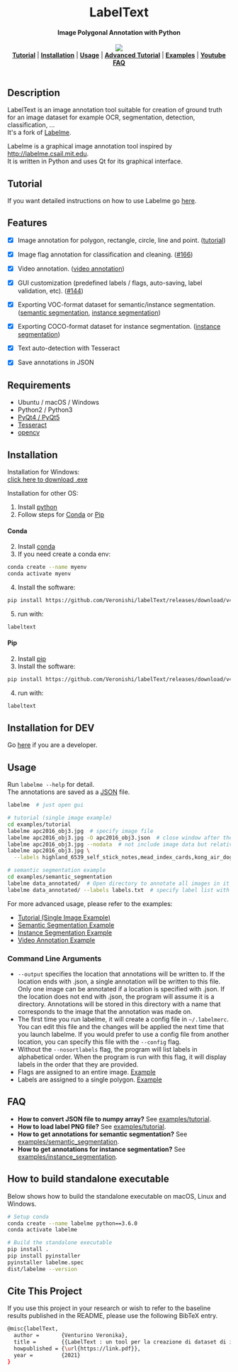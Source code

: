 <h1 align="center">
  LabelText
</h1>

<h4 align="center">
  Image Polygonal Annotation with Python
</h4>

<div align="center">
  <a href="https://img.shields.io/badge/python-2.7%20%7C%203.5%20%7C%203.6%20%7C%203.7%20%7C%203.8%20%7C%203.9-blue"><img src="https://img.shields.io/badge/python-2.7%20%7C%203.5%20%7C%203.6%20%7C%203.7%20%7C%203.8%20%7C%203.9-blue "></a>
</div>

<div align="center">
  <a href="#tutorial"><b>Tutorial</b></a> |
  <a href="#installation"><b>Installation</b></a> |
  <a href="#usage"><b>Usage</b></a> |
  <a href="https://github.com/Veronishi/labelText/tree/master/examples/tutorial#tutorial-single-image-example"><b>Advanced Tutorial</b></a> |
  <a href="https://github.com/Veronishi/labelText/tree/master/examples"><b>Examples</b></a> |
  <a href="https://www.youtube.com/playlist?list=PLI6LvFw0iflh3o33YYnVIfOpaO0hc5Dzw"><b>Youtube FAQ</b></a>
</div>

<br/>


## Description

LabelText is an image annotation tool suitable for creation of ground truth for an image dataset for example OCR, segmentation, detection, classification, ...   
It's a fork of [Labelme](https://github.com/wkentaro/labelme).  

Labelme is a graphical image annotation tool inspired by <http://labelme.csail.mit.edu>.  
It is written in Python and uses Qt for its graphical interface.

## Tutorial

If you want detailed instructions on how to use Labelme go [here](examples/how_to_use).

## Features

- [x] Image annotation for polygon, rectangle, circle, line and point. ([tutorial](examples/tutorial))
- [x] Image flag annotation for classification and cleaning. ([#166](https://github.com/wkentaro/labelme/pull/166))
- [x] Video annotation. ([video annotation](examples/video_annotation))
- [x] GUI customization (predefined labels / flags, auto-saving, label validation, etc). ([#144](https://github.com/wkentaro/labelme/pull/144))
- [x] Exporting VOC-format dataset for semantic/instance segmentation. ([semantic segmentation](examples/semantic_segmentation), [instance segmentation](examples/instance_segmentation))
- [x] Exporting COCO-format dataset for instance segmentation. ([instance segmentation](examples/instance_segmentation))
- [x] Text auto-detection with Tesseract
- [x] Save annotations in JSON


## Requirements

- Ubuntu / macOS / Windows
- Python2 / Python3
- [PyQt4 / PyQt5](http://www.riverbankcomputing.co.uk/software/pyqt/intro)
- [Tesseract](https://pypi.org/project/pytesseract/)
- [opencv](https://pypi.org/project/opencv-python/)

## Installation

Installation for Windows:  
[click here to download .exe](https://github.com/Veronishi/labelmePyCharm/releases/download/v4.5.8/labelme-4.5.8.win-amd64.exe)

Installation for other OS:  

1. Install [python](https://www.python.org/downloads/)  
2. Follow steps for [Conda](#conda) or [Pip](#pip)
#### Conda
2. Install [conda](https://docs.conda.io/en/latest/)
3. If you need create a conda env:
```bash
conda create --name myenv
conda activate myenv
```
4.  Install the software:
```bash
pip install https://github.com/Veronishi/labelText/releases/download/v4.5.8/labelme-4.5.8-py3-none-any.whl
```
5. run with:
```bash
labeltext
```

#### Pip
2. Install [pip](https://pip.pypa.io/en/stable/installing/)
3.  Install the software:
```bash
pip install https://github.com/Veronishi/labelText/releases/download/v4.5.8/labelme-4.5.8-py3-none-any.whl
```
4. run with:
```bash
labeltext
```


## Installation for DEV

Go [here](DEV.md) if you are a developer.


## Usage

Run `labelme --help` for detail.  
The annotations are saved as a [JSON](http://www.json.org/) file.

```bash
labelme  # just open gui

# tutorial (single image example)
cd examples/tutorial
labelme apc2016_obj3.jpg  # specify image file
labelme apc2016_obj3.jpg -O apc2016_obj3.json  # close window after the save
labelme apc2016_obj3.jpg --nodata  # not include image data but relative image path in JSON file
labelme apc2016_obj3.jpg \
  --labels highland_6539_self_stick_notes,mead_index_cards,kong_air_dog_squeakair_tennis_ball  # specify label list

# semantic segmentation example
cd examples/semantic_segmentation
labelme data_annotated/  # Open directory to annotate all images in it
labelme data_annotated/ --labels labels.txt  # specify label list with a file
```

For more advanced usage, please refer to the examples:

* [Tutorial (Single Image Example)](examples/tutorial)
* [Semantic Segmentation Example](examples/semantic_segmentation)
* [Instance Segmentation Example](examples/instance_segmentation)
* [Video Annotation Example](examples/video_annotation)

### Command Line Arguments
- `--output` specifies the location that annotations will be written to. If the location ends with .json, a single annotation will be written to this file. Only one image can be annotated if a location is specified with .json. If the location does not end with .json, the program will assume it is a directory. Annotations will be stored in this directory with a name that corresponds to the image that the annotation was made on.
- The first time you run labelme, it will create a config file in `~/.labelmerc`. You can edit this file and the changes will be applied the next time that you launch labelme. If you would prefer to use a config file from another location, you can specify this file with the `--config` flag.
- Without the `--nosortlabels` flag, the program will list labels in alphabetical order. When the program is run with this flag, it will display labels in the order that they are provided.
- Flags are assigned to an entire image. [Example](examples/classification)
- Labels are assigned to a single polygon. [Example](examples/bbox_detection)

## FAQ

- **How to convert JSON file to numpy array?** See [examples/tutorial](examples/tutorial#convert-to-dataset).
- **How to load label PNG file?** See [examples/tutorial](examples/tutorial#how-to-load-label-png-file).
- **How to get annotations for semantic segmentation?** See [examples/semantic_segmentation](examples/semantic_segmentation).
- **How to get annotations for instance segmentation?** See [examples/instance_segmentation](examples/instance_segmentation).

## How to build standalone executable

Below shows how to build the standalone executable on macOS, Linux and Windows.  

```bash
# Setup conda
conda create --name labelme python==3.6.0
conda activate labelme

# Build the standalone executable
pip install .
pip install pyinstaller
pyinstaller labelme.spec
dist/labelme --version
```

## Cite This Project

If you use this project in your research or wish to refer to the baseline results published in the README, please use the following BibTeX entry.

```bash
@misc{labelText,
  author =       {Venturino Veronika},
  title =        {{LabelText : un tool per la creazione di dataset di immagini con groundtruth}},
  howpublished = {\url{https://link.pdf}},
  year =         {2021}
}
```
